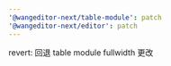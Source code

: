 ```yaml
---
'@wangeditor-next/table-module': patch
'@wangeditor-next/editor': patch
---
```


revert: 回退 table module fullwidth 更改
